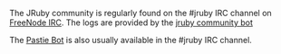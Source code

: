 The JRuby community is regularly found on the #jruby IRC channel on [FreeNode IRC](http://freenode.net). The logs are provided by the [jruby community bot](http://logs.jruby.org/jruby)

The [Pastie Bot](http://pastie.caboo.se/help/) is also usually available in the #jruby IRC channel.
